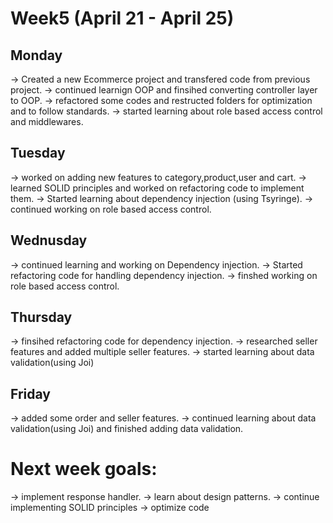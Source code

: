 # Week5 (April 21 - April 25)

## Monday

-> Created a new Ecommerce project and transfered code from previous project.
-> continued learnign OOP and finsihed converting controller layer to OOP.
-> refactored some codes and restructed folders for optimization and to follow standards.
-> started learning about role based access control and middlewares.

## Tuesday

-> worked on adding new features to category,product,user and cart.
-> learned SOLID principles and worked on refactoring code to implement them.
-> Started learning about dependency injection (using Tsyringe).
-> continued working on role based access control.

## Wednusday

-> continued learning and working on Dependency injection.
-> Started refactoring code for handling dependency injection.
-> finshed working on role based access control.

## Thursday

-> finsihed refactoring code for dependency injection.
-> researched seller features and added multiple seller features.
-> started learning about data validation(using Joi)

## Friday

-> added some order and seller features.
-> continued learning about data validation(using Joi) and finished adding data validation.

# Next week goals:

-> implement response handler.
-> learn about design patterns.
-> continue implementing SOLID principles
-> optimize code
